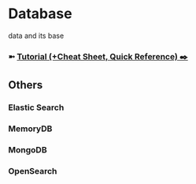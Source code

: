 # Database
data and its base

### ➼ [Tutorial (+Cheat Sheet, Quick Reference) ✒️](Tutorial)


## Others

### Elastic Search
### MemoryDB
### MongoDB
### OpenSearch
 
